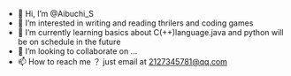 - 👋 Hi, I’m @Aibuchi_S
- 👀 I’m interested in writing and reading thrilers and coding games
- 🌱 I’m currently learning basics about C(++)language.java and python will be on schedule in the future
- 💞️ I’m looking to collaborate on ...
- 📫 How to reach me ？    just email at 2127345781@qq.com

<!---
AibuchiS/AibuchiS is a ✨ special ✨ repository because its `README.md` (this file) appears on your GitHub profile.
You can click the Preview link to take a look at your changes.
--->
